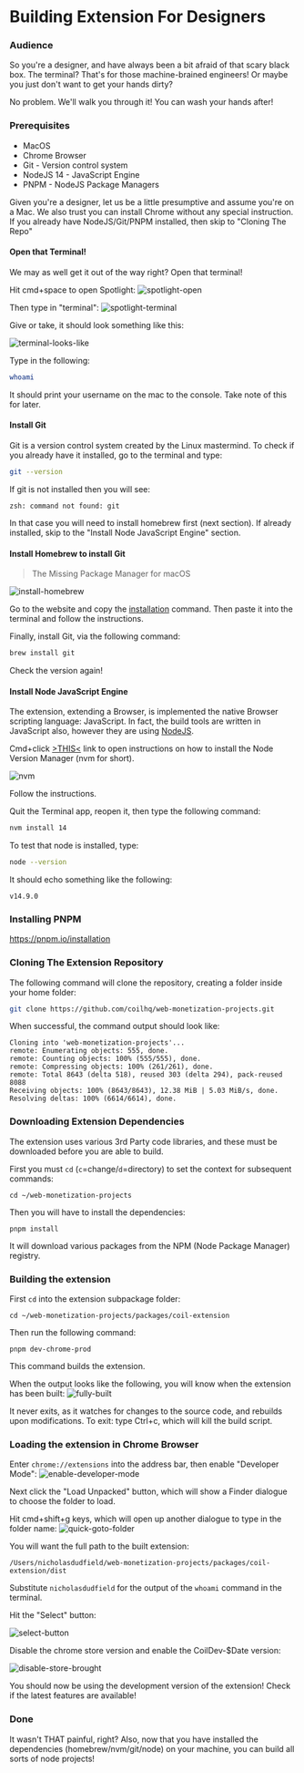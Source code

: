 # Building Extension For Designers

### Audience

So you're a designer, and have always been a bit afraid of that scary black box.
The terminal? That's for those machine-brained engineers! Or maybe you just don't want to get your hands dirty?

No problem. We'll walk you through it! You can wash your hands after!

### Prerequisites

- MacOS
- Chrome Browser
- Git - Version control system
- NodeJS 14 - JavaScript Engine
- PNPM - NodeJS Package Managers

Given you're a designer, let us be a little presumptive and assume you're on a Mac.
We also trust you can install Chrome without any special instruction.
If you already have NodeJS/Git/PNPM installed, then skip to "Cloning The Repo"

#### Open that Terminal!

We may as well get it out of the way right? Open that terminal!

Hit cmd+space to open Spotlight:
![spotlight-open](./images/build-for-designers-spotlight-open.png)

Then type in "terminal":
![spotlight-terminal](./images/build-for-designers-spotlight-terminal.png)

Give or take, it should look something like this:

![terminal-looks-like](./images/build-for-designers-terminal-looks-like.png)

Type in the following:

```zsh
whoami
```

It should print your username on the mac to the console. Take note of this for later.

#### Install Git

Git is a version control system created by the Linux mastermind.
To check if you already have it installed, go to the terminal and type:

```zsh
git --version
```

If git is not installed then you will see:

```
zsh: command not found: git
```

In that case you will need to install homebrew first (next section).
If already installed, skip to the "Install Node JavaScript Engine" section.

#### Install Homebrew to install Git

> The Missing Package Manager for macOS

![install-homebrew](./images/build-for-designers-install-homebrew.png)

Go to the website and copy the [installation](https://brew.sh/#install) command.
Then paste it into the terminal and follow the instructions.

Finally, install Git, via the following command:

```zsh
brew install git
```

Check the version again!

#### Install Node JavaScript Engine

The extension, extending a Browser, is implemented the native Browser scripting language: JavaScript.
In fact, the build tools are written in JavaScript also, however they are using [NodeJS](https://nodejs.org/).

Cmd+click [>THIS<](https://github.com/nvm-sh/nvm#install--update-script) link to
open instructions on how to install the Node Version Manager (nvm for short).

![nvm](./images/build-for-designers-nvm.png)

Follow the instructions.

Quit the Terminal app, reopen it, then type the following command:

```zsh
nvm install 14
```

To test that node is installed, type:

```zsh
node --version
```

It should echo something like the following:

```
v14.9.0
```

### Installing PNPM

https://pnpm.io/installation

### Cloning The Extension Repository

The following command will clone the repository, creating a folder inside your home folder:

```zsh
git clone https://github.com/coilhq/web-monetization-projects.git
```

When successful, the command output should look like:

```
Cloning into 'web-monetization-projects'...
remote: Enumerating objects: 555, done.
remote: Counting objects: 100% (555/555), done.
remote: Compressing objects: 100% (261/261), done.
remote: Total 8643 (delta 518), reused 303 (delta 294), pack-reused 8088
Receiving objects: 100% (8643/8643), 12.38 MiB | 5.03 MiB/s, done.
Resolving deltas: 100% (6614/6614), done.
```

### Downloading Extension Dependencies

The extension uses various 3rd Party code libraries, and these must be
downloaded before you are able to build.

First you must `cd` (`c`=change/`d`=directory) to set the context for subsequent commands:

```
cd ~/web-monetization-projects
```

Then you will have to install the dependencies:

```
pnpm install
```

It will download various packages from the NPM (Node Package Manager) registry.

### Building the extension

First `cd` into the extension subpackage folder:

```
cd ~/web-monetization-projects/packages/coil-extension
```

Then run the following command:

```
pnpm dev-chrome-prod
```

This command builds the extension.

When the output looks like the following, you will know when the extension has been built:
![fully-built](./images/build-for-designers-build-finished.png)

It never exits, as it watches for changes to the source code, and rebuilds upon modifications.
To exit: type Ctrl+c, which will kill the build script.

### Loading the extension in Chrome Browser

Enter `chrome://extensions` into the address bar, then enable "Developer Mode":
![enable-developer-mode](./images/build-for-designers-chrome-extensions-developer-mode.png)

Next click the "Load Unpacked" button, which will show a Finder dialogue to
choose the folder to load.

Hit cmd+shift+g keys, which will open up another dialogue to type in the folder name:
![quick-goto-folder](./images/build-for-designers-chrome-extensions-load-unpacked-goto.png)

You will want the full path to the built extension:

`/Users/nicholasdudfield/web-monetization-projects/packages/coil-extension/dist`

Substitute `nicholasdudfield` for the output of the `whoami` command in the terminal.

Hit the "Select" button:

![select-button](./images/build-for-designers-chrome-extensions-load-unpacked-select-2.png)

Disable the chrome store version and enable the CoilDev-\$Date version:

![disable-store-brought](./images/build-for-designers-chrome-extensions-disable-chrome-store.png)

You should now be using the development version of the extension!
Check if the latest features are available!

### Done

It wasn't THAT painful, right?
Also, now that you have installed the dependencies (homebrew/nvm/git/node) on your machine,
you can build all sorts of node projects!
